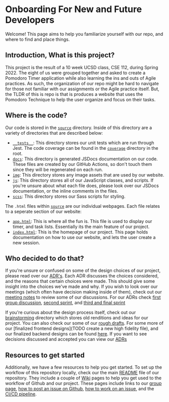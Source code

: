 # Onboarding For New and Future Developers

Welcome! This page aims to help you familiarize yourself with our repo, and where to find and place things.

## Introduction, What is this project?

This project is the result of a 10 week UCSD class, CSE 112, during Spring 2022. The eight of us were grouped together and asked to create a Pomodoro Timer application while also learning the ins and outs of Agile practices. As such, the organization of our repo might be hard to navigate for those not familiar with our assignments or the Agile practice itself. But, the TLDR of this is repo is that is produces a website that uses the Pomodoro Technique to help the user organize and focus on their tasks.

## Where is the code?

Our code is stored in the [`source`](https://github.com/cse112-sp22-group4/Electric-Pomato/tree/main/source) directory. Inside of this directory are a variety of directories that are described below:

- [`__tests__`](https://github.com/cse112-sp22-group4/Electric-Pomato/tree/main/source/__tests__): This directory stores our unit tests which are run through Jest. The code coverage can be found in the [`coverage`](https://github.com/cse112-sp22-group4/Electric-Pomato/tree/main/coverage) directory in the root.
- [`docs`](https://github.com/cse112-sp22-group4/Electric-Pomato/tree/production/docs/cse112-spr22-group4/0.8.0): This directory is generated JSDocs documentation on our code. These files are created by our GitHub Actions, so don't touch them since they will be regenerated on each run.
- [`img`](https://github.com/cse112-sp22-group4/Electric-Pomato/tree/main/source/img): This directory stores any image assets that are used by our website.
- [`js`](https://github.com/cse112-sp22-group4/Electric-Pomato/tree/main/source/js): This directory stores all of our JavaScript classes, and scripts. If you're unsure about what each file does, please look over our JSDocs documentation, or the inline comments in the files.
- [`scss`](https://github.com/cse112-sp22-group4/Electric-Pomato/tree/main/source/scss): This directory stores our Sass scripts for styling.

The `.html` files within [`source`](https://github.com/cse112-sp22-group4/Electric-Pomato/tree/main/source) are our individual webpages. Each file relates to a seperate section of our website:

- [`app.html`](https://github.com/cse112-sp22-group4/Electric-Pomato/blob/main/source/app.html): This is where all the fun is. This file is used to display our timer, and task lists. Essentially its the main feature of our project.
- [`index.html`](https://github.com/cse112-sp22-group4/Electric-Pomato/blob/main/source/index.html): This is the homepage of our project. This page holds documentation on how to use our website, and lets the user create a new session.

## Who decided to do that?

If you're unsure or confused on some of the design choices of our project, please read over our [ADR's](https://github.com/DonaldWolfson/cse110-w21-group29/tree/main/specs/adrs). Each ADR discusses the choices considered, and the reasons that certain choices were made. This should give some insight into the choices we've made and why. If you wish to look over our meetings (which often have decision making inside of them), check out our [meeting notes](https://github.com/cse112-sp22-group4/Electric-Pomato/tree/main/admin/meetings) to review some of our discussions. For our ADRs check [first group discussion](https://github.com/cse112-sp22-group4/Electric-Pomato/blob/main/specs/adrs/051022-frontend-decisions.md), [second sprint](https://github.com/cse112-sp22-group4/Electric-Pomato/blob/main/specs/adrs/sprint2-ADR.md), and [third and final sprint](https://github.com/cse112-sp22-group4/Electric-Pomato/blob/main/specs/adrs/sprint3-adr.md)

If you're curious about the design process itself, check out our [brainstorming](https://github.com/cse112-sp22-group4/Electric-Pomato/tree/main/specs/brainstorm) directory which stores old renditions and ideas for our project. You can also check our some of our [rough drafts](https://github.com/cse112-sp22-group4/Electric-Pomato/tree/main/specs/interface/rough). For some more of our [finalized frontend designs](TODO create a new high fidelity file), and our finalized backend designs can be found [here](https://github.com/cse112-sp22-group4/Electric-Pomato/tree/main/specs/interface/wireframe). If you want to see decisions discussed and accepted you can view our [ADRs](https://github.com/cse112-sp22-group4/Electric-Pomato/tree/main/specs/adrs)

## Resources to get started

Additionally, we have a few resources to help you get started. To set up the workflow of this repository locally, check our the main [README](https://github.com/cse112-sp22-group4/Electric-Pomato#readme) file of our repository. They include a couple of [Wiki](https://github.com/cse112-sp22-group4/Electric-Pomato/wiki) pages to help you get used to the workflow of Github and our project. These pages include links to our [group page](https://github.com/cse112-sp22-group4/Electric-Pomato/wiki/Group-Wiki), [how to post an issue on Github](https://github.com/cse112-sp22-group4/Electric-Pomato/wiki/How-to-Post-an-Issue-on-Github), [how to work on an issue](https://github.com/cse112-sp22-group4/Electric-Pomato/wiki/How-to-Work-on-an-Issue), and the [CI/CD pipeline](https://github.com/cse112-sp22-group4/Electric-Pomato/wiki/CI-CD-Pipeline).   
